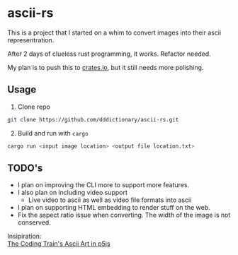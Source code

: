 # ascii-rs

This is a project that I started on a whim to convert images into their ascii representration. 

After 2 days of clueless rust programming, it works. Refactor needed. 

My plan is to push this to [crates.io](https://crates.io/), but it still needs more polishing.

## Usage

1. Clone repo

```bash
git clone https://github.com/dddictionary/ascii-rs.git
```

2. Build and run with `cargo`

```bash
cargo run <input image location> <output file location.txt>
```

## TODO's
- I plan on improving the CLI more to support more features. 
- I also plan on including video support
    - Live video to ascii as well as video file formats into ascii
- I plan on supporting HTML embedding to render stuff on the web. 
- Fix the aspect ratio issue when converting. The width of the image is not conserved. 

Insipiration:  
[The Coding Train's Ascii Art in p5js](https://www.youtube.com/watch?v=55iwMYv8tGI)
